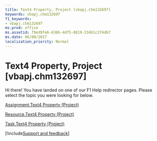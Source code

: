 ```yaml
---
title: Text4 Property, Project [vbapj.chm132697]
keywords: vbapj.chm132697
f1_keywords:
- vbapj.chm132697
ms.prod: office
ms.assetid: f9ed9fe6-636b-4df5-8819-334b1c374db7
ms.date: 06/08/2017
localization_priority: Normal
---
```



# Text4 Property, Project [vbapj.chm132697]

Hi there! You have landed on one of our F1 Help redirector pages. Please select the topic you were looking for below.

[Assignment.Text4 Property (Project)](https://msdn.microsoft.com/library/1690718d-d1f2-f4fb-eff1-50719a6cc05c%28Office.15%29.aspx)

[Resource.Text4 Property (Project)](https://msdn.microsoft.com/library/ff1f7654-507c-b7eb-5b0d-997663ca2475%28Office.15%29.aspx)

[Task.Text4 Property (Project)](https://msdn.microsoft.com/library/e325fa01-4bbb-6a28-4261-6b5a9f80a53f%28Office.15%29.aspx)

[!include[Support and feedback](~/includes/feedback-boilerplate.md)]